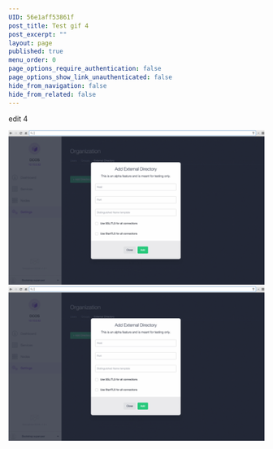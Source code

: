 ```yaml
---
UID: 56e1aff53861f
post_title: Test gif 4
post_excerpt: ""
layout: page
published: true
menu_order: 0
page_options_require_authentication: false
page_options_show_link_unauthenticated: false
hide_from_navigation: false
hide_from_related: false
---
```


edit 4

![Alt text][1] ![Alt text][2]

 [1]: /assets/images/test4.gif
 [2]: /assets/images/test4.gif "Optional title attribute"
